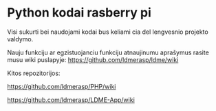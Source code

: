 # Python kodai rasberry pi

Visi sukurti bei naudojami kodai bus keliami cia del lengvesnio projekto valdymo.

Nauju funkciju ar egzistuojanciu funkciju atnaujinumu aprašymus rasite musu wiki puslapyje:
https://github.com/ldmerasp/ldme/wiki

Kitos repozitorijos:

https://github.com/ldmerasp/PHP/wiki

https://github.com/ldmerasp/LDME-App/wiki
